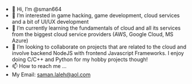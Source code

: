 - 👋 Hi, I’m @sman664
- 👀 I’m interested in game hacking, game development, cloud services and a bit of UI/UX development 
- 🌱 I’m currently learning the fundamentals of cloud and all its services from the biggest cloud service providers (AWS, Google Cloud, MS Azure)
- 💞️ I’m looking to collaborate on projects that are related to the cloud and involve backend NodeJS with frontend Javascript Frameworks. I enjoy doing C/C++ and Python for my hobby projects though!
- 📫 How to reach me ...
-   My Email:     saman.laleh@aol.com

<!---
sman664/sman664 is a ✨ special ✨ repository because its `README.md` (this file) appears on your GitHub profile.
You can click the Preview link to take a look at your changes.
--->
